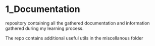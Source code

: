 # 1_Documentation
repository containing all the gathered documentation and information gathered during my learning process.

The repo contains additional useful utils in the miscellanous folder
